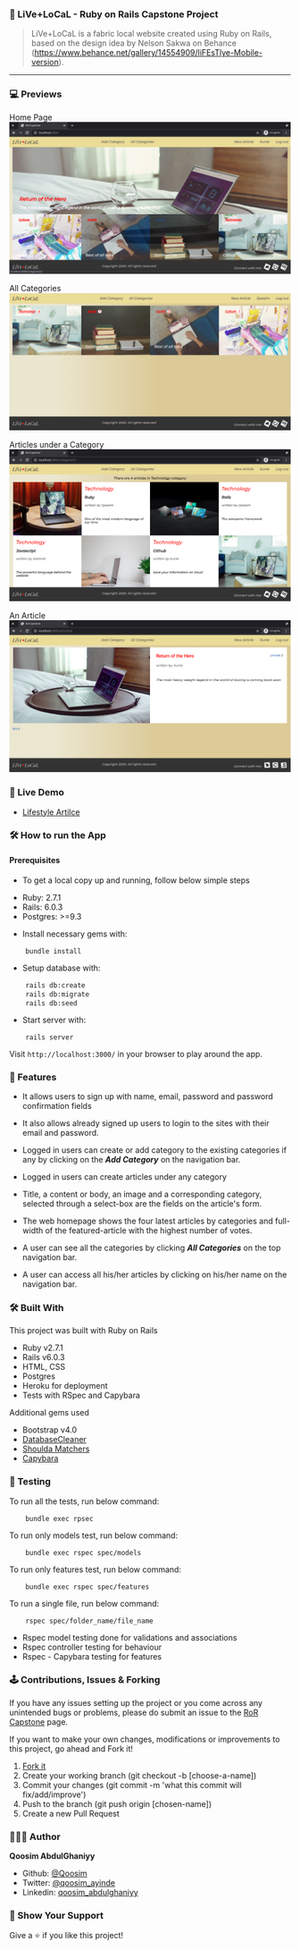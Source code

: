 ### 🔐 LiVe+LoCaL - Ruby on Rails Capstone Project

> LiVe+LoCaL is a fabric local website created using Ruby on Rails, based on the design idea by Nelson Sakwa on Behance (https://www.behance.net/gallery/14554909/liFEsTlye-Mobile-version).

***********

### 💻 Previews
Home Page
  ![Home Page](previews/index.png)

All Categories
  ![Categories](previews/all_categories.png)

Articles under a Category
  ![Category's Articles](previews/articles.png)

An Article
  ![Article](previews/article.png)

### 🚚 Live Demo 

* [Lifestyle Artilce](https://so-me-app.herokuapp.com)

### 🛠️ How to run the App

#### Prerequisites
 
 - To get a local copy up and running, follow below simple steps

* Ruby: 2.7.1
* Rails: 6.0.3
* Postgres: >=9.3

- Install necessary gems with:
``` 
    bundle install
```
- Setup database with:

```
    rails db:create
    rails db:migrate
    rails db:seed
```

- Start server with:
    
```
    rails server
```

Visit `http://localhost:3000/` in your browser to play around the app.

### 🎉 Features

* It allows users to sign up with name, email, password and password confirmation fields 

* It also allows already signed up users to login to the sites with their email and password.

* Logged in users can create or add category to the existing categories if any by clicking on the <strong><i>Add Category</i></strong> on the navigation bar.

* Logged in users can create articles under any category

* Title, a content or body, an image and a corresponding category, selected through a select-box are the fields on the article's form.

* The web homepage shows the four latest articles by categories and full-width of the featured-article with the highest number of  votes. 

* A user can see all the categories by clicking <strong><i>All Categories</i></strong> on the top navigation bar.

* A user can access all his/her articles by clicking on his/her name on the navigation bar. 

### 🛠️ Built With

This project was built with Ruby on Rails
* Ruby v2.7.1
* Rails v6.0.3
* HTML, CSS
* Postgres
* Heroku for deployment
* Tests with RSpec and Capybara

Additional gems used
* Bootstrap v4.0
* [DatabaseCleaner](https://github.com/DatabaseCleaner/database_cleaner)
* [Shoulda Matchers](https://github.com/thoughtbot/shoulda-matchers)
* [Capybara](https://github.com/teamcapybara/capybara)

### 🧪 Testing
To run all the tests, run below command:
```
    bundle exec rpsec
```
To run only models test, run below command:
```
    bundle exec rspec spec/models
```
To run only features test, run below command:
```
    bundle exec rspec spec/features
```
To run a single file, run below command:
```
    rspec spec/folder_name/file_name
```

* Rspec model testing done for validations and associations
* Rspec controller testing for behaviour
* Rspec - Capybara testing for features

### 🕹️ Contributions, Issues & Forking

If you have any issues setting up the project or you come across any unintended bugs or problems, please do submit an issue to the [RoR Capstone](https://github.com/Qoosim/ror-capstone/issues) page.

If you want to make your own changes, modifications or improvements to this project, go ahead and Fork it!
1. [Fork it](https://github.com/Qoosim/ror-capstone/fork)
2. Create your working branch (git checkout -b [choose-a-name])
3. Commit your changes (git commit -m 'what this commit will fix/add/improve')
4. Push to the branch (git push origin [chosen-name])
5. Create a new Pull Request

### 👨🏽‍💻 Author
**Qoosim AbdulGhaniyy**

- Github: [@Qoosim](https://github.com/Qoosim)
- Twitter: [@qoosim_ayinde](https://twitter.com/qoosim_ayinde)
- Linkedin: [qoosim_abdulghaniyy](https://www.linkedin.com/in/qoosim-abdulghaniyy)

### 🧴 Show Your Support

Give a ⭐️ if you like this project!
